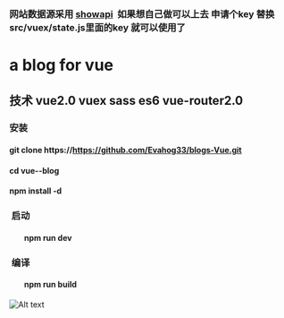 ### 网站数据源采用 [showapi](https://www.showapi.com/api/apiList)  如果想自己做可以上去 申请个key 替换src/vuex/state.js里面的key 就可以使用了

#  a blog for vue  

##      技术 vue2.0 vuex sass es6 vue-router2.0
###  安装
####         git clone https://https://github.com/Evahog33/blogs-Vue.git
####         cd vue--blog
####         npm install -d
###  启动
####         npm run dev
###  编译
####         npm run build
![Alt text](http://a4.qpic.cn/psb?/V12SQR6G1TGQE4/GBLdXPNQUeX*8eO*r5X1m*FaWOH*3aRumb7WkLlhQOg!/b/dLMAAAAAAAAA&ek=1&kp=1&pt=0&bo=NAWAAgAAAAADV8E!&tm=1496736000&sce=60-2-2&rf=viewer_4)

